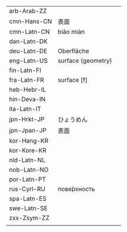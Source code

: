 | | | |
|-|-|-|
| arb-Arab-ZZ |  |  |
| cmn-Hans-CN | 表面 |  |
| cmn-Latn-CN | biǎo miàn |  |
| dan-Latn-DK |  |  |
| deu-Latn-DE | Oberfläche |  |
| eng-Latn-US | surface (geometry) |  |
| fin-Latn-FI |  |  |
| fra-Latn-FR | surface [f] |  |
| heb-Hebr-IL |  |  |
| hin-Deva-IN |  |  |
| ita-Latn-IT |  |  |
| jpn-Hrkt-JP | ひょうめん |  |
| jpn-Jpan-JP | 表面 |  |
| kor-Hang-KR |  |  |
| kor-Kore-KR |  |  |
| nld-Latn-NL |  |  |
| nob-Latn-NO |  |  |
| por-Latn-PT |  |  |
| rus-Cyrl-RU | пове́рхность |  |
| spa-Latn-ES |  |  |
| swe-Latn-SE |  |  |
| zxx-Zsym-ZZ |  |  |
|  |  |  |

